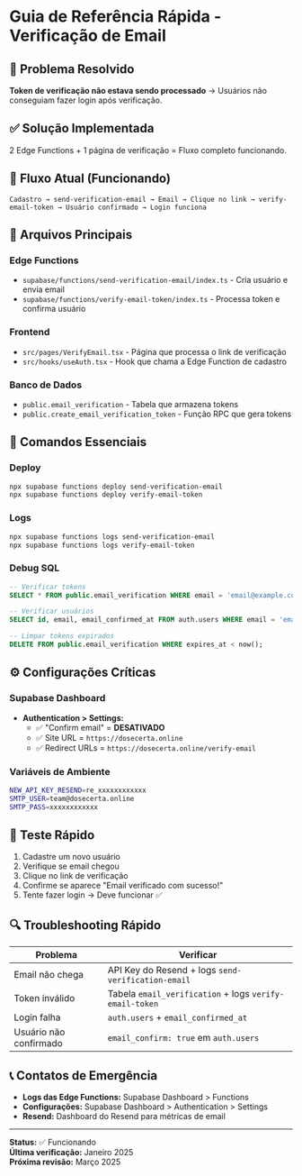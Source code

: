 # Guia de Referência Rápida - Verificação de Email

## 🎯 Problema Resolvido
**Token de verificação não estava sendo processado** → Usuários não conseguiam fazer login após verificação.

## ✅ Solução Implementada
2 Edge Functions + 1 página de verificação = Fluxo completo funcionando.

## 🔄 Fluxo Atual (Funcionando)
```
Cadastro → send-verification-email → Email → Clique no link → verify-email-token → Usuário confirmado → Login funciona
```

## 📁 Arquivos Principais

### Edge Functions
- `supabase/functions/send-verification-email/index.ts` - Cria usuário e envia email
- `supabase/functions/verify-email-token/index.ts` - Processa token e confirma usuário

### Frontend
- `src/pages/VerifyEmail.tsx` - Página que processa o link de verificação
- `src/hooks/useAuth.tsx` - Hook que chama a Edge Function de cadastro

### Banco de Dados
- `public.email_verification` - Tabela que armazena tokens
- `public.create_email_verification_token` - Função RPC que gera tokens

## 🚀 Comandos Essenciais

### Deploy
```bash
npx supabase functions deploy send-verification-email
npx supabase functions deploy verify-email-token
```

### Logs
```bash
npx supabase functions logs send-verification-email
npx supabase functions logs verify-email-token
```

### Debug SQL
```sql
-- Verificar tokens
SELECT * FROM public.email_verification WHERE email = 'email@example.com';

-- Verificar usuários
SELECT id, email, email_confirmed_at FROM auth.users WHERE email = 'email@example.com';

-- Limpar tokens expirados
DELETE FROM public.email_verification WHERE expires_at < now();
```

## ⚙️ Configurações Críticas

### Supabase Dashboard
- **Authentication > Settings:**
  - ✅ "Confirm email" = **DESATIVADO**
  - ✅ Site URL = `https://dosecerta.online`
  - ✅ Redirect URLs = `https://dosecerta.online/verify-email`

### Variáveis de Ambiente
```bash
NEW_API_KEY_RESEND=re_xxxxxxxxxxxx
SMTP_USER=team@dosecerta.online
SMTP_PASS=xxxxxxxxxxxx
```

## 🧪 Teste Rápido
1. Cadastre um novo usuário
2. Verifique se email chegou
3. Clique no link de verificação
4. Confirme se aparece "Email verificado com sucesso!"
5. Tente fazer login → Deve funcionar ✅

## 🔍 Troubleshooting Rápido

| Problema | Verificar |
|----------|-----------|
| Email não chega | API Key do Resend + logs `send-verification-email` |
| Token inválido | Tabela `email_verification` + logs `verify-email-token` |
| Login falha | `auth.users` + `email_confirmed_at` |
| Usuário não confirmado | `email_confirm: true` em `auth.users` |

## 📞 Contatos de Emergência
- **Logs das Edge Functions:** Supabase Dashboard > Functions
- **Configurações:** Supabase Dashboard > Authentication > Settings
- **Resend:** Dashboard do Resend para métricas de email

---

**Status:** ✅ Funcionando  
**Última verificação:** Janeiro 2025  
**Próxima revisão:** Março 2025 
